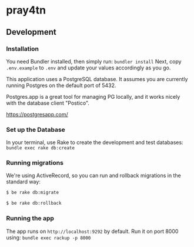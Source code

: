 # pray4tn

## Development

### Installation

You need Bundler installed, then simply run:
`bundler install`
Next, copy `.env.example` to `.env` and update your values accordingly as you go.

This application uses a PostgreSQL database. It assumes you are currently
running Postgres on the default port of 5432.

Postgres.app is a great tool for managing PG locally, and it works nicely with
the database client "Postico".

https://postgresapp.com/


### Set up the Database

In your terminal, use Rake to create the development and test databases:
`bundle exec rake db:create`

### Running migrations

We're using ActiveRecord, so you can run and rollback migrations in the standard way:

```bash
$ be rake db:migrate

$ be rake db:rollback
```

### Running the app

The app runs on `http://localhost:9292` by default.
Run it on port 8000 using:
`bundle exec rackup -p 8000`
